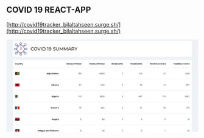 ## COVID 19 REACT-APP 

[http://covid19tracker_bilaltahseen.surge.sh/](http://covid19tracker_bilaltahseen.surge.sh/)

![ScreenShot](/images/covid19tracker.png)
